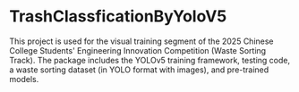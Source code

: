 # TrashClassficationByYoloV5
This project is used for the visual training segment of the 2025 Chinese College Students' Engineering Innovation Competition (Waste Sorting Track). The package includes the YOLOv5 training framework, testing code, a waste sorting dataset (in YOLO format with images), and pre-trained models.
